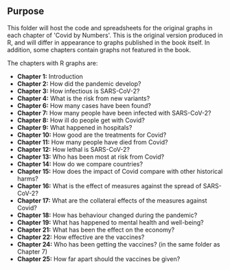 ## Purpose
This folder will host the code and spreadsheets for the original graphs in each chapter of 'Covid by Numbers'.
This is the original version produced in R, and will differ in appearance to graphs published in the book itself.
In addition, some chapters contain graphs not featured in the book.

The chapters with R graphs are:
- **Chapter 1:** Introduction
- **Chapter 2:** How did the pandemic develop?
- **Chapter 3:** How infectious is SARS-CoV-2?
- **Chapter 4:** What is the risk from new variants?
- **Chapter 6:** How many cases have been found?
- **Chapter 7:** How many people have been infected with SARS-CoV-2?
- **Chapter 8:** How ill do people get with Covid?
- **Chapter 9:** What happened in hospitals?
- **Chapter 10:** How good are the treatments for Covid?
- **Chapter 11:** How many people have died from Covid?
- **Chapter 12:** How lethal is SARS-CoV-2?
- **Chapter 13:** Who has been most at risk from Covid?
- **Chapter 14:** How do we compare countries?
- **Chapter 15:** How does the impact of Covid compare with other historical harms?
- **Chapter 16:** What is the effect of measures against the spread of SARS-CoV-2?
- **Chapter 17:** What are the collateral effects of the measures against Covid?
- **Chapter 18:** How has behaviour changed during the pandemic?
- **Chapter 19:** What has happened to mental health and well-being?
- **Chapter 21:** What has been the effect on the economy?
- **Chapter 22:** How effective are the vaccines?
- **Chapter 24:** Who has been getting the vaccines? (in the same folder as Chapter 7)
- **Chapter 25:** How far apart should the vaccines be given?
